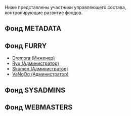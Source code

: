 Ниже представлены участники управляющего состава, контролирующие развитие фондов.

## Фонд METADATA

## Фонд FURRY

* [Dremora (Инженер)](dremora)
* [Ryu (Администратор)](ryu)
* [Skumen (Администратор)](skumen)
* [VaNgOg (Администратор)](vangog)

## Фонд SYSADMINS

## Фонд WEBMASTERS
